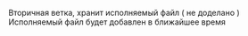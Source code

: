 Вторичная ветка, хранит исполняемый файл ( не доделано )
Исполняемый файл будет добавлен в ближайшее время
